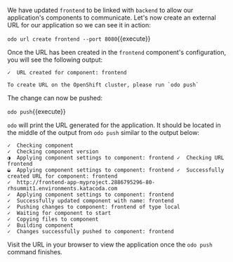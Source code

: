 We have updated `frontend` to be linked with `backend` to allow our application's components to communicate. Let's now create an external URL for our application so we can see it in action:

`odo url create frontend --port 8080`{{execute}}

Once the URL has been created in the `frontend` component's configuration, you will see the following output:

```
✓  URL created for component: frontend

To create URL on the OpenShift cluster, please run `odo push`
```

The change can now be pushed:

`odo push`{{execute}}

`odo` will print the URL generated for the application. It should be located in the middle of the output from `odo push` similar to the output below:

```
✓  Checking component
✓  Checking component version
◑  Applying component settings to component: frontend ✓  Checking URL frontend
◒  Applying component settings to component: frontend ✓  Successfully created URL for component: frontend
✓  http://frontend-app-myproject.2886795296-80-rhsummit1.environments.katacoda.com
✓  Applying component settings to component: frontend
✓  Successfully updated component with name: frontend
✓  Pushing changes to component: frontend of type local
✓  Waiting for component to start
✓  Copying files to component
✓  Building component
✓  Changes successfully pushed to component: frontend
```

Visit the URL in your browser to view the application once the `odo push` command finishes.
